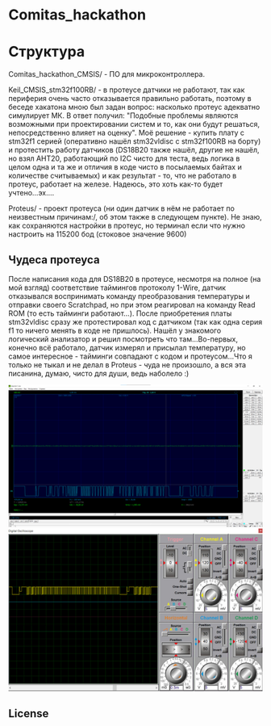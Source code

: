 # Comitas_hackathon
# Структура
Comitas_hackathon_CMSIS/ -  ПО для микроконтроллера.

Keil_CMSIS_stm32f100RB/ - в протеусе датчики не работают, так как периферия очень часто отказывается правильно работать, поэтому в беседе хакатона мною был задан вопрос: насколько протеус адекватно симулирует МК. В ответ получил: "Подобные проблемы являются возможными при проектировании систем и то, как они будут решаться, непосредственно влияет на оценку". Моё решение - купить плату с stm32f1 серией (оперативно нашёл stm32vldisc с stm32f100RB на борту) и протестить работу датчиков (DS18B20 также нашёл, другие не нашёл, но взял AHT20, работающий по I2C чисто для теста, ведь логика в целом одна и та же и отличия в коде чисто в посылаемых байтах и количестве считываемых) и как результат - то, что не работало в протеус, работает на железе. Надеюсь, это хоть как-то будет учтено...эх....

Proteus/ - проект протеуса (ни один датчик в нём не работает по неизвестным причинам:/, об этом также в следующем пункте). Не знаю, как сохраняются настройки в протеус, но терминал если что нужно настроить на 115200 бод (стоковое значение 9600) 

## Чудеса протеуса 
После написания кода для DS18B20 в протеусе, несмотря на полное (на мой взгляд) соответствие таймингов протоколу 1-Wire, датчик отказывался воспринимать команду преобразования температуры и отправки своего Scratchpad, но при этом реагировал на команду Read ROM (то есть тайминги работают...). После приобретения платы stm32vldisc сразу же протестировал код с датчиком (так как одна серия f1 то ничего менять в коде не пришлось). Нашёл у знакомого логический анализатор и решил посмотреть что там...Во-первых, конечно всё работало, датчик измерял и присылал температуру, но самое интересное - тайминги совпадают с кодом и протеусом...Что я только не тыкал и не делал в Proteus - чуда не произошло, а вся эта писанина, думаю, чисто для души, ведь наболело :)

![Логический анализатор](https://github.com/DenisOffor/Comitas_hackathon/blob/da8978a527759ef924cf87de4fd2afe6c3dd8457/img/DS18B20_real.jpg)
![Proteus](https://github.com/DenisOffor/Comitas_hackathon/blob/da8978a527759ef924cf87de4fd2afe6c3dd8457/img/DS18B20_proteus.jpg)

## License